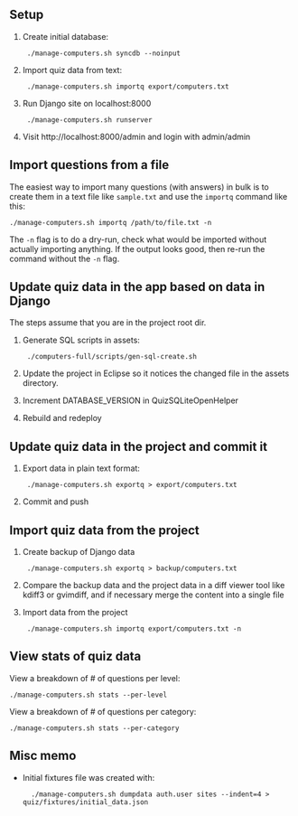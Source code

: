 Setup
-----
1. Create initial database:

        ./manage-computers.sh syncdb --noinput

2. Import quiz data from text:

        ./manage-computers.sh importq export/computers.txt

3. Run Django site on localhost:8000

        ./manage-computers.sh runserver

4. Visit http://localhost:8000/admin and login with admin/admin


Import questions from a file
----------------------------
The easiest way to import many questions (with answers) in bulk
is to create them in a text file like `sample.txt` and use the
`importq` command like this:

    ./manage-computers.sh importq /path/to/file.txt -n

The `-n` flag is to do a dry-run, check what would be imported
without actually importing anything. If the output looks good,
then re-run the command without the `-n` flag.


Update quiz data in the app based on data in Django
---------------------------------------------------
The steps assume that you are in the project root dir.

1. Generate SQL scripts in assets:

        ./computers-full/scripts/gen-sql-create.sh

2. Update the project in Eclipse so it notices the changed file
   in the assets directory.

3. Increment DATABASE_VERSION in QuizSQLiteOpenHelper

4. Rebuild and redeploy


Update quiz data in the project and commit it
---------------------------------------------
1. Export data in plain text format:

        ./manage-computers.sh exportq > export/computers.txt

2. Commit and push


Import quiz data from the project
---------------------------------
1. Create backup of Django data

        ./manage-computers.sh exportq > backup/computers.txt

2. Compare the backup data and the project data in a diff
   viewer tool like kdiff3 or gvimdiff, and if necessary merge
   the content into a single file

3. Import data from the project

        ./manage-computers.sh importq export/computers.txt -n


View stats of quiz data
-----------------------
View a breakdown of # of questions per level:

    ./manage-computers.sh stats --per-level

View a breakdown of # of questions per category:

    ./manage-computers.sh stats --per-category


Misc memo
---------
* Initial fixtures file was created with:

        ./manage-computers.sh dumpdata auth.user sites --indent=4 > quiz/fixtures/initial_data.json 

